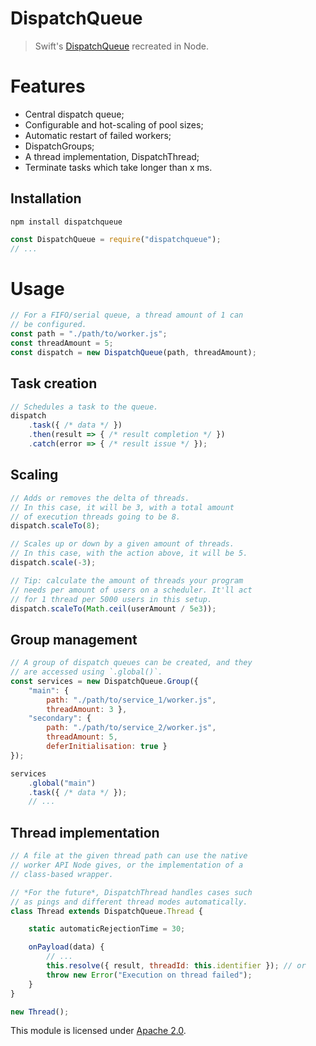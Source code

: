 
# DispatchQueue

> Swift's [DispatchQueue](https://developer.apple.com/documentation/dispatch/dispatchqueue) recreated in Node.


# Features
* Central dispatch queue;
* Configurable and hot-scaling of pool sizes;
* Automatic restart of failed workers;
* DispatchGroups;
* A thread implementation, DispatchThread;
* Terminate tasks which take longer than x ms.

## Installation
`npm install dispatchqueue`
```js
const DispatchQueue = require("dispatchqueue");
// ...
```


# Usage
```js
// For a FIFO/serial queue, a thread amount of 1 can
// be configured.
const path = "./path/to/worker.js";
const threadAmount = 5;
const dispatch = new DispatchQueue(path, threadAmount);
```

## Task creation
```js
// Schedules a task to the queue.
dispatch
    .task({ /* data */ })
    .then(result => { /* result completion */ })
    .catch(error => { /* result issue */ });
```

## Scaling
```js
// Adds or removes the delta of threads.
// In this case, it will be 3, with a total amount
// of execution threads going to be 8.
dispatch.scaleTo(8);

// Scales up or down by a given amount of threads.
// In this case, with the action above, it will be 5.
dispatch.scale(-3);

// Tip: calculate the amount of threads your program
// needs per amount of users on a scheduler. It'll act
// for 1 thread per 5000 users in this setup.
dispatch.scaleTo(Math.ceil(userAmount / 5e3));
```

## Group management
```js
// A group of dispatch queues can be created, and they
// are accessed using `.global()`.
const services = new DispatchQueue.Group({
    "main": {
        path: "./path/to/service_1/worker.js",
        threadAmount: 3 },
    "secondary": {
        path: "./path/to/service_2/worker.js",
        threadAmount: 5,
        deferInitialisation: true }
});

services
    .global("main")
    .task({ /* data */ });
    // ...
```

## Thread implementation
```js
// A file at the given thread path can use the native
// worker API Node gives, or the implementation of a
// class-based wrapper.

// *For the future*, DispatchThread handles cases such
// as pings and different thread modes automatically.
class Thread extends DispatchQueue.Thread {

    static automaticRejectionTime = 30;

    onPayload(data) {
        // ...
        this.resolve({ result, threadId: this.identifier }); // or
        throw new Error("Execution on thread failed");
    }
}

new Thread();
```


This module is licensed under [Apache 2.0](http://www.apache.org/licenses/LICENSE-2.0).
